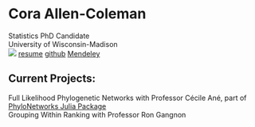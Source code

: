 # Cora Allen-Coleman   
Statistics PhD Candidate  
University of Wisconsin-Madison  
![](https://coraallencoleman.github.io/pic.jpg)
[resume](https://coraallencoleman.github.io/coraallencoleman_resume.pdf)
[github](https://github.com/coraallencoleman)
[Mendeley](https://www.mendeley.com/profiles/cora--allen-coleman/)

## Current Projects:  
Full Likelihood Phylogenetic Networks with Professor Cécile Ané, part of [PhyloNetworks Julia Package](https://github.com/crsl4/PhyloNetworks.jl)  
Grouping Within Ranking with Professor Ron Gangnon   

